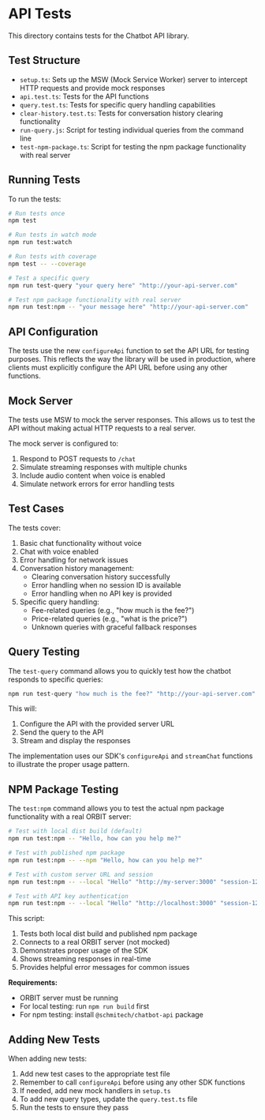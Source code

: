 # API Tests

This directory contains tests for the Chatbot API library.

## Test Structure

- `setup.ts`: Sets up the MSW (Mock Service Worker) server to intercept HTTP requests and provide mock responses
- `api.test.ts`: Tests for the API functions
- `query.test.ts`: Tests for specific query handling capabilities
- `clear-history.test.ts`: Tests for conversation history clearing functionality
- `run-query.js`: Script for testing individual queries from the command line
- `test-npm-package.ts`: Script for testing the npm package functionality with real server

## Running Tests

To run the tests:

```bash
# Run tests once
npm test

# Run tests in watch mode
npm run test:watch

# Run tests with coverage
npm test -- --coverage

# Test a specific query
npm run test-query "your query here" "http://your-api-server.com"

# Test npm package functionality with real server
npm run test:npm -- "your message here" "http://your-api-server.com"
```

## API Configuration

The tests use the new `configureApi` function to set the API URL for testing purposes. This reflects the way the library will be used in production, where clients must explicitly configure the API URL before using any other functions.

## Mock Server

The tests use MSW to mock the server responses. This allows us to test the API without making actual HTTP requests to a real server.

The mock server is configured to:

1. Respond to POST requests to `/chat`
2. Simulate streaming responses with multiple chunks
3. Include audio content when voice is enabled
4. Simulate network errors for error handling tests

## Test Cases

The tests cover:

1. Basic chat functionality without voice
2. Chat with voice enabled
3. Error handling for network issues
4. Conversation history management:
   - Clearing conversation history successfully
   - Error handling when no session ID is available
   - Error handling when no API key is provided
5. Specific query handling:
   - Fee-related queries (e.g., "how much is the fee?")
   - Price-related queries (e.g., "what is the price?")
   - Unknown queries with graceful fallback responses

## Query Testing

The `test-query` command allows you to quickly test how the chatbot responds to specific queries:

```bash
npm run test-query "how much is the fee?" "http://your-api-server.com"
```

This will:
1. Configure the API with the provided server URL
2. Send the query to the API
3. Stream and display the responses

The implementation uses our SDK's `configureApi` and `streamChat` functions to illustrate the proper usage pattern.

## NPM Package Testing

The `test:npm` command allows you to test the actual npm package functionality with a real ORBIT server:

```bash
# Test with local dist build (default)
npm run test:npm -- "Hello, how can you help me?"

# Test with published npm package
npm run test:npm -- --npm "Hello, how can you help me?"

# Test with custom server URL and session
npm run test:npm -- --local "Hello" "http://my-server:3000" "session-123"

# Test with API key authentication
npm run test:npm -- --local "Hello" "http://localhost:3000" "session-123" "your-api-key"
```

This script:
1. Tests both local dist build and published npm package
2. Connects to a real ORBIT server (not mocked)
3. Demonstrates proper usage of the SDK
4. Shows streaming responses in real-time
5. Provides helpful error messages for common issues

**Requirements:**
- ORBIT server must be running
- For local testing: run `npm run build` first
- For npm testing: install `@schmitech/chatbot-api` package

## Adding New Tests

When adding new tests:

1. Add new test cases to the appropriate test file
2. Remember to call `configureApi` before using any other SDK functions
3. If needed, add new mock handlers in `setup.ts`
4. To add new query types, update the `query.test.ts` file
5. Run the tests to ensure they pass 